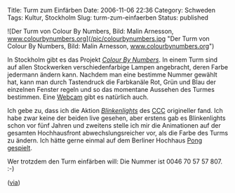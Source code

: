 Title: Turm zum Einfärben
Date: 2006-11-06 22:36
Category: Schweden
Tags: Kultur, Stockholm
Slug: turm-zum-einfaerben
Status: published

![Der Turm von Colour By Numbers, Bild: Malin Arnesson,
www.colourbynumbers.org](/pic/colourbynumbers.jpg "Der Turm von Colour By Numbers, Bild: Malin Arnesson, www.colourbynumbers.org")

In Stockholm gibt es das Projekt [*Colour By
Numbers*](http://www.colourbynumbers.org/EN/infoDescription.html). In
einem Turm sind auf allen Stockwerken verschiedenfarbige Lampen
angebracht, deren Farbe jedermann ändern kann. Nachdem man eine bestimme
Nummer gewählt hat, kann man durch Tastendruck die Farbkanäle Rot, Grün
und Blau der einzelnen Fenster regeln und so das momentane Aussehen des
Turmes bestimmen. Eine
[Webcam](http://www.colourbynumbers.org/EN/liveVideo.html) gibt es
natürlich auch.

Ich gebe zu, dass ich die Aktion
[*Blinkenlights*](http://www.blinkenlights.de/) des
[CCC](http://www.ccc.de) origineller fand. Ich habe zwar keine der
beiden live gesehen, aber erstens gab es Blinkenlights schon vor fünf
Jahren und zweitens stelle ich mir die Animationen auf der gesamten
Hochhausfront abwechslungsreicher vor, als die Farbe des Turms zu
ändern. Ich hätte gerne einmal auf dem Berliner Hochhaus [Pong
gespielt](http://www.blinkenlights.de/interactive.de.html).

Wer trotzdem den Turm einfärben will: Die Nummer ist 0046 70 57 57 807.
:-)

([via](http://okej.wordpress.com/2006/11/05/colour-by-numbers/))

